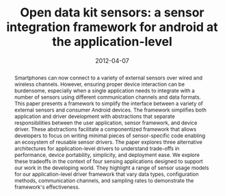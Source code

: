 ---
abstract: |-
  Smartphones can now connect to a variety of external sensors over wired and wireless channels. However, ensuring proper device interaction can be burdensome, especially when a single application needs to integrate with a number of sensors using different communication channels and data formats. This paper presents a framework to simplify the interface between a variety of external sensors and consumer Android devices. The framework simplifies both application and driver development with abstractions that separate responsibilities between the user application, sensor framework, and device driver. These abstractions facilitate a componentized framework that allows developers to focus on writing minimal pieces of sensor-specific code enabling an ecosystem of reusable sensor drivers. The paper explores three alternative architectures for application-level drivers to understand trade-offs in performance, device portability, simplicity, and deployment ease. We explore these tradeoffs in the context of four sensing applications designed to support our work in the developing world. They highlight a range of sensor usage models for our application-level driver framework that vary data types, configuration methods, communication channels, and sampling rates to demonstrate the framework's effectiveness.
authors:
- Waylon Brunette
- Rita Sodt
- Rohit Chaudhri
- goel
- Michael Falcone
- Jaylen Van Orden
- Gaetano Borriello
bibtex: |-
  @inproceedings{brunette2012open,
   title={Open data kit sensors: a sensor integration framework for android at the application-level},
   author={Brunette, Waylon and Sodt, Rita and Chaudhri, Rohit and Goel, Mayank and Falcone, Michael and Van Orden, Jaylen and Borriello, Gaetano},
   booktitle={Proceedings of the 10th international conference on Mobile systems, applications, and services},
   pages={351--364},
   year={2012},
   organization={ACM}}
caption: ''
citation: |-
  Waylon Brunette, Rita Sodt, Rohit Chaudhri, Mayank Goel, Michael Falcone, Jaylen Van Orden, and Gaetano Borriello. 2012. Open data kit sensors: a sensor integration framework for android at the application-level. In Proceedings of the 10th international conference on Mobile systems, applications, and services (MobiSys '12). ACM, New York, NY, USA, 351-364. DOI: https://doi.org/10.1145/2307636.2307669
conference: Proceedings of the 10th international conference on Mobile systems, applications, and services, 2012
date: '2012-04-07'
image: '/images/pubs/odk_mobisys_thumbnail.jpg'
pdf: /pdfs/ODK_MobiSys.pdf
thumbnail: '/images/pubs/odk_mobisys_thumbnail.jpg'
title: 'Open data kit sensors: a sensor integration framework for android at the application-level'
---